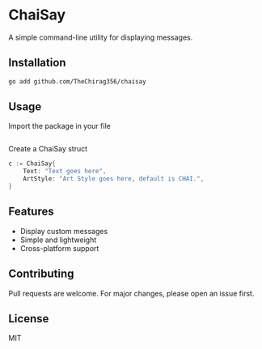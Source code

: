 # ChaiSay

A simple command-line utility for displaying messages.

## Installation

```bash
go add github.com/TheChirag356/chaisay
```

## Usage

Import the package in your file
```

```

Create a ChaiSay struct
```go
c := ChaiSay{
    Text: "Text goes here",
    ArtStyle: "Art Style goes here, default is CHAI.",
}
```

## Features

- Display custom messages
- Simple and lightweight
- Cross-platform support

## Contributing

Pull requests are welcome. For major changes, please open an issue first.

## License

MIT